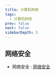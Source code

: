 ```yaml
---
title: 计算机网络
tags: 
  - 计算机网络
prev: false
next: false
sidebarDepth: 5
---
```


## 网络安全

- 网络安全 : [网络安全](./security/01.md)